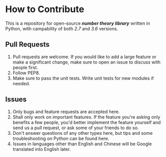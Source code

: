 How to Contribute
=================

This is a repository for open-source ***number theory library*** written in Python, with campability of both *2.7* and *3.6* versions.

Pull Requests
-------------

1. Pull requests are welcome. If you would like to add a large feature
   or make a significant change, make sure to open an issue to discuss with
   people first.
2. Follow PEP8.
3. Make sure to pass the unit tests. Write unit tests for new modules if
   needed.

Issues
------

1. Only bugs and feature requests are accepted here.
2. Shall only work on important features. If the feature you're asking only
   benefits a few people, you'd better implement the feature yourself and send us a pull request, or ask some of your friends to do so.
3. Don't answer questions of any other types here, but tips and some troubleshooting on Python can be found here.
4. Issues in languages other than English and Chinese will be Google translated into English later.


